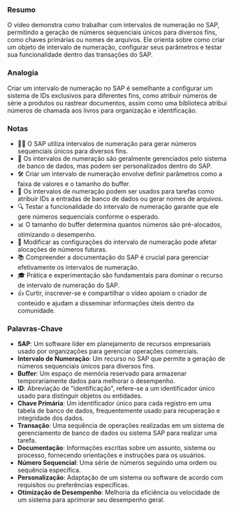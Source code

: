 ### Resumo
O vídeo demonstra como trabalhar com intervalos de numeração no SAP, permitindo a geração de números sequenciais únicos para diversos fins, como chaves primárias ou nomes de arquivos. Ele orienta sobre como criar um objeto de intervalo de numeração, configurar seus parâmetros e testar sua funcionalidade dentro das transações do SAP.

### Analogia
Criar um intervalo de numeração no SAP é semelhante a configurar um sistema de IDs exclusivos para diferentes fins, como atribuir números de série a produtos ou rastrear documentos, assim como uma biblioteca atribui números de chamada aos livros para organização e identificação.

### Notas
- 👨‍💻 O SAP utiliza intervalos de numeração para gerar números sequenciais únicos para diversos fins.
- 🔄 Os intervalos de numeração são geralmente gerenciados pelo sistema de banco de dados, mas podem ser personalizados dentro do SAP.
- 🛠️ Criar um intervalo de numeração envolve definir parâmetros como a faixa de valores e o tamanho do buffer.
- 📝 Os intervalos de numeração podem ser usados para tarefas como atribuir IDs a entradas de banco de dados ou gerar nomes de arquivos.
- 🔍 Testar a funcionalidade do intervalo de numeração garante que ele gere números sequenciais conforme o esperado.
- 📊 O tamanho do buffer determina quantos números são pré-alocados, otimizando o desempenho.
- 📑 Modificar as configurações do intervalo de numeração pode afetar alocações de números futuras.
- 📚 Compreender a documentação do SAP é crucial para gerenciar efetivamente os intervalos de numeração.
- 🎓 Prática e experimentação são fundamentais para dominar o recurso de intervalo de numeração do SAP.
- 👍 Curtir, inscrever-se e compartilhar o vídeo apoiam o criador de conteúdo e ajudam a disseminar informações úteis dentro da comunidade.

### Palavras-Chave
- **SAP**: Um software líder em planejamento de recursos empresariais usado por organizações para gerenciar operações comerciais.
- **Intervalo de Numeração**: Um recurso no SAP que permite a geração de números sequenciais únicos para diversos fins.
- **Buffer**: Um espaço de memória reservado para armazenar temporariamente dados para melhorar o desempenho.
- **ID**: Abreviação de "identificação", refere-se a um identificador único usado para distinguir objetos ou entidades.
- **Chave Primária**: Um identificador único para cada registro em uma tabela de banco de dados, frequentemente usado para recuperação e integridade dos dados.
- **Transação**: Uma sequência de operações realizadas em um sistema de gerenciamento de banco de dados ou sistema SAP para realizar uma tarefa.
- **Documentação**: Informações escritas sobre um assunto, sistema ou processo, fornecendo orientações e instruções para os usuários.
- **Número Sequencial**: Uma série de números seguindo uma ordem ou sequência específica.
- **Personalização**: Adaptação de um sistema ou software de acordo com requisitos ou preferências específicas.
- **Otimização de Desempenho**: Melhoria da eficiência ou velocidade de um sistema para aprimorar seu desempenho geral.
